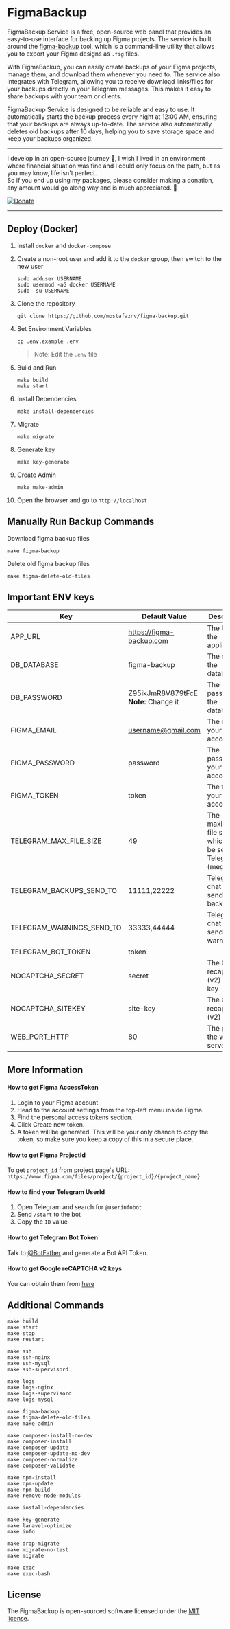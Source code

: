 # FigmaBackup

FigmaBackup Service is a free, open-source web panel that provides an easy-to-use interface for backing up Figma projects.
The service is built around the [figma-backup](https://github.com/mimshins/figma-backup) tool, which is a command-line utility that allows you to export your Figma designs as `.fig` files.

With FigmaBackup, you can easily create backups of your Figma projects, manage them, and download them whenever you need to. The service also integrates with Telegram, allowing you to receive download links/files for your backups directly in your Telegram messages. This makes it easy to share backups with your team or clients.

FigmaBackup Service is designed to be reliable and easy to use. It automatically starts the backup process every night at 12:00 AM, ensuring that your backups are always up-to-date. The service also automatically deletes old backups after 10 days, helping you to save storage space and keep your backups organized.

----
I develop in an open-source journey 🚀, I wish I lived in an environment where financial situation was fine and I could only focus on the path, but as you may know, life isn't perfect. <br>So if you end up using my packages, please consider making a donation, any amount would go along way and is much appreciated. 🍺

[![Donate](https://mostafaznv.github.io/donate/donate.svg)](https://mostafaznv.github.io/donate)

----

## Deploy (Docker)

1. Install `docker` and `docker-compose`

2. Create a non-root user and add it to the `docker` group, then switch to the new user
    ```shell
    sudo adduser USERNAME
    sudo usermod -aG docker USERNAME
    sudo -su USERNAME
    ```

3. Clone the repository
    ```shell
    git clone https://github.com/mostafaznv/figma-backup.git
    ```

4. Set Environment Variables
    ```shell
    cp .env.example .env
    ```
   > Note: Edit the `.env` file

5. Build and Run
    ```shell
    make build
    make start
    ```

6. Install Dependencies
    ```shell
    make install-dependencies
    ```

7. Migrate
    ```shell
    make migrate
    ```
   
8. Generate key
    ```shell
    make key-generate
    ```

9. Create Admin
    ```shell
    make make-admin
    ```

10. Open the browser and go to `http://localhost`

## Manually Run Backup Commands
Download figma backup files
```shell
make figma-backup
```

Delete old figma backup files
```shell
make figma-delete-old-files
```

## Important ENV keys

| Key                       | Default Value                              | Description                                                     |
|---------------------------|--------------------------------------------|-----------------------------------------------------------------|
| APP_URL                   | https://figma-backup.com                   | The URL of the application                                      |
| DB_DATABASE               | figma-backup                               | The name of the database                                        |
| DB_PASSWORD               | Z95ikJmR8V879tFcE <br> **Note:** Change it | The password of the database                                    |
| FIGMA_EMAIL               | username@gmail.com                         | The email of your figma account                                 |
| FIGMA_PASSWORD            | password                                   | The password of your figma account                              |
| FIGMA_TOKEN               | token                                      | The token of your figma account                                 |
| TELEGRAM_MAX_FILE_SIZE    | 49                                         | The maximum file size which can be sent to Telegram (megabytes) |
| TELEGRAM_BACKUPS_SEND_TO  | 11111,22222                                | Telegram chat id(s) to send backups to                          |
| TELEGRAM_WARNINGS_SEND_TO | 33333,44444                                | Telegram chat id(s) to send warnings to                         |
| TELEGRAM_BOT_TOKEN        | token                                      |                                                                 |
| NOCAPTCHA_SECRET          | secret                                     | The Google recaptcha (v2) secret key                            |
| NOCAPTCHA_SITEKEY         | site-key                                   | The Google recaptcha (v2) site key                              |
| WEB_PORT_HTTP             | 80                                         | The port of the web server (http)                               |


## More Information

#### How to get Figma AccessToken
1. Login to your Figma account.
2. Head to the account settings from the top-left menu inside Figma.
3. Find the personal access tokens section.
4. Click Create new token.
5. A token will be generated. This will be your only chance to copy the token, so make sure you keep a copy of this in a secure place.

#### How to get Figma ProjectId
To get `project_id` from project page's URL:
`https://www.figma.com/files/project/{project_id}/{project_name}`

#### How to find your Telegram UserId
1. Open Telegram and search for `@userinfobot`
2. Send `/start` to the bot
3. Copy the `ID` value

#### How to get Telegram Bot Token
Talk to [@BotFather](https://t.me/botfather) and generate a Bot API Token.

#### How to get Google reCAPTCHA v2 keys
You can obtain them from [here](https://www.google.com/recaptcha/admin)

## Additional Commands
```shell
make build
make start
make stop
make restart

make ssh
make ssh-nginx
make ssh-mysql
make ssh-supervisord

make logs
make logs-nginx
make logs-supervisord
make logs-mysql

make figma-backup
make figma-delete-old-files
make make-admin

make composer-install-no-dev
make composer-install
make composer-update
make composer-update-no-dev
make composer-normalize
make composer-validate

make npm-install
make npm-update
make npm-build
make remove-node-modules

make install-dependencies

make key-generate
make laravel-optimize
make info

make drop-migrate
make migrate-no-test
make migrate

make exec
make exec-bash
```

## License
The FigmaBackup is open-sourced software licensed under the [MIT license](https://opensource.org/licenses/MIT).
